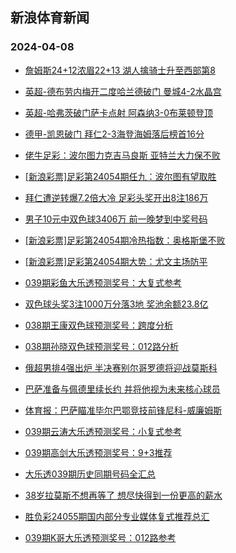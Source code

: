 ## 新浪体育新闻 
### 2024-04-08

+ [詹姆斯24+12浓眉22+13 湖人擒骑士升至西部第8](https://sports.sina.com.cn/basketball/nba/2024-04-07/doc-inaqyaiz7712733.shtml)

+ [英超-德布劳内梅开二度哈兰德破门 曼城4-2水晶宫](https://sports.sina.com.cn/g/pl/2024-04-07/doc-inaqyhry6588115.shtml)

+ [英超-哈弗茨破门萨卡点射 阿森纳3-0布莱顿登顶](https://sports.sina.com.cn/g/pl/2024-04-07/doc-inaqyhse5554674.shtml)

+ [德甲-凯恩破门 拜仁2-3海登海姆落后榜首16分](https://sports.sina.com.cn/global/germany/2024-04-07/doc-inaqyhry6589707.shtml)

+ [佬牛足彩：波尔图力克吉马良斯 亚特兰大力保不败](https://sports.sina.com.cn/l/2024-04-07/doc-inaqyhsa8800635.shtml)

+ [[新浪彩票]足彩第24054期任九：波尔图有望取胜](https://sports.sina.com.cn/l/2024-04-07/doc-inaqyhrx7589064.shtml)

+ [拜仁遭逆转爆7.2倍大冷 足彩头奖开出8注186万](https://sports.sina.com.cn/l/2024-04-07/doc-inaqyhry6585669.shtml)

+ [男子10元中双色球3406万 前一晚梦到中奖号码](https://sports.sina.com.cn/l/2024-04-07/doc-inaqyakh5679994.shtml)

+ [[新浪彩票]足彩第24054期冷热指数：奥格斯堡不败](https://sports.sina.com.cn/l/2024-04-07/doc-inaqyhse5552459.shtml)

+ [[新浪彩票]足彩第24054期大势：尤文主场防平](https://sports.sina.com.cn/l/2024-04-07/doc-inaqyhsa8775566.shtml)

+ [039期彩鱼大乐透预测奖号：大复式参考](https://sports.sina.com.cn/l/2024-04-07/doc-inaqzcvp7183836.shtml)

+ [双色球头奖3注1000万分落3地 奖池余额23.8亿](https://sports.sina.com.cn/l/2024-04-07/doc-inaqzqmq4943718.shtml)

+ [038期王康双色球预测奖号：跨度分析](https://sports.sina.com.cn/l/2024-04-07/doc-inaqynxv7501691.shtml)

+ [038期孙晓双色球预测奖号：012路分析](https://sports.sina.com.cn/l/2024-04-07/doc-inaqynxy8688862.shtml)

+ [俄超男排4强出炉 半决赛别尔哥罗德将迎战莫斯科](https://sports.sina.com.cn/others/volleyball/2024-04-07/doc-inaqyaiz7713517.shtml)

+ [巴萨准备与佩德里续长约 并将他视为未来核心球员](https://sports.sina.com.cn/g/laliga/2024-04-07/doc-inaqzkcn6087050.shtml)

+ [体育报：巴萨瞄准毕尔巴鄂竞技前锋尼科-威廉姆斯](https://sports.sina.com.cn/g/laliga/2024-04-07/doc-inaqzcvs8376391.shtml)

+ [039期云涛大乐透预测奖号：小复式参考](https://sports.sina.com.cn/l/2024-04-07/doc-inaqyxpu8498462.shtml)

+ [039期高剑大乐透预测奖号：9+3推荐](https://sports.sina.com.cn/l/2024-04-07/doc-inaqyxps6305037.shtml)

+ [大乐透039期历史同期号码全汇总](https://sports.sina.com.cn/l/2024-04-07/doc-inaqytfw8589194.shtml)

+ [38岁拉莫斯不想再等了 想尽快得到一份更高的薪水](https://sports.sina.com.cn/g/laliga/2024-04-07/doc-inaqzkcn6089563.shtml)

+ [胜负彩24055期国内部分专业媒体复式推荐总汇](https://sports.sina.com.cn/l/2024-04-07/doc-inaqyxpr7297474.shtml)

+ [039期K哥大乐透预测奖号：012路参考](https://sports.sina.com.cn/l/2024-04-07/doc-inaqzcvq6180737.shtml)

